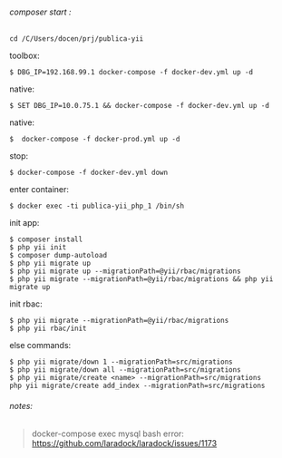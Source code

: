 ###### composer start :

    cd /C/Users/docen/prj/publica-yii

toolbox:

	$ DBG_IP=192.168.99.1 docker-compose -f docker-dev.yml up -d
	
native: 

	$ SET DBG_IP=10.0.75.1 && docker-compose -f docker-dev.yml up -d
native: 

	$  docker-compose -f docker-prod.yml up -d
	
stop:

	$ docker-compose -f docker-dev.yml down
enter container:

    $ docker exec -ti publica-yii_php_1 /bin/sh
init app:

    $ composer install
    $ php yii init
    $ composer dump-autoload
    $ php yii migrate up
    $ php yii migrate up --migrationPath=@yii/rbac/migrations
    $ php yii migrate --migrationPath=@yii/rbac/migrations && php yii migrate up 
    
    
init rbac:

    $ php yii migrate --migrationPath=@yii/rbac/migrations
    $ php yii rbac/init
    
else commands:

    $ php yii migrate/down 1 --migrationPath=src/migrations
    $ php yii migrate/down all --migrationPath=src/migrations
    $ php yii migrate/create <name> --migrationPath=src/migrations
    php yii migrate/create add_index --migrationPath=src/migrations
    
###### notes:

> docker-compose exec mysql bash error:  https://github.com/laradock/laradock/issues/1173
